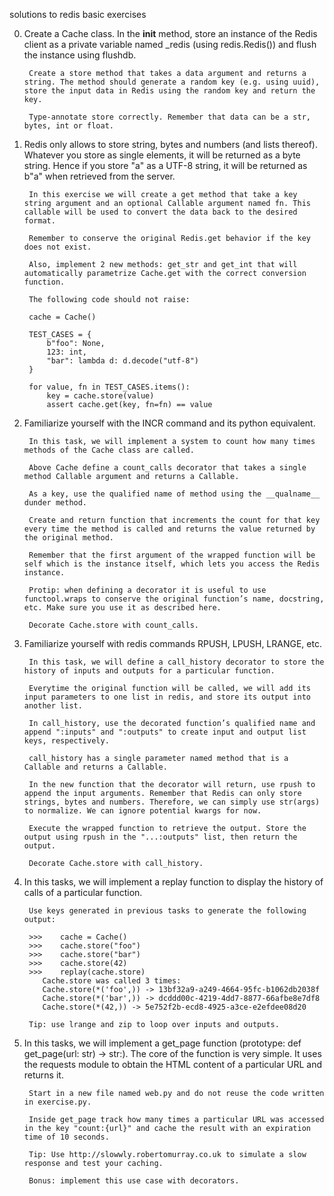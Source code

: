 solutions to redis basic exercises

0. Create a Cache class. In the __init__ method, store an instance of the Redis client as a private variable named _redis (using redis.Redis()) and flush the instance using flushdb.


        Create a store method that takes a data argument and returns a string. The method should generate a random key (e.g. using uuid), store the input data in Redis using the random key and return the key.

        Type-annotate store correctly. Remember that data can be a str, bytes, int or float.

1. Redis only allows to store string, bytes and numbers (and lists thereof). Whatever you store as single elements, it will be returned as a byte string. Hence if you store "a" as a UTF-8 string, it will be returned as b"a" when retrieved from the server.

        In this exercise we will create a get method that take a key string argument and an optional Callable argument named fn. This callable will be used to convert the data back to the desired format.
        
        Remember to conserve the original Redis.get behavior if the key does not exist.
        
        Also, implement 2 new methods: get_str and get_int that will automatically parametrize Cache.get with the correct conversion function.

        The following code should not raise:

        cache = Cache()
        
        TEST_CASES = {
            b"foo": None,
            123: int,
            "bar": lambda d: d.decode("utf-8")
        }
        
        for value, fn in TEST_CASES.items():
            key = cache.store(value)
            assert cache.get(key, fn=fn) == value

2. Familiarize yourself with the INCR command and its python equivalent.


        In this task, we will implement a system to count how many times methods of the Cache class are called.
        
        Above Cache define a count_calls decorator that takes a single method Callable argument and returns a Callable.
        
        As a key, use the qualified name of method using the __qualname__ dunder method.
        
        Create and return function that increments the count for that key every time the method is called and returns the value returned by the original method.
        
        Remember that the first argument of the wrapped function will be self which is the instance itself, which lets you access the Redis instance.
        
        Protip: when defining a decorator it is useful to use functool.wraps to conserve the original function’s name, docstring, etc. Make sure you use it as described here.
        
        Decorate Cache.store with count_calls.

3. Familiarize yourself with redis commands RPUSH, LPUSH, LRANGE, etc.

        In this task, we will define a call_history decorator to store the history of inputs and outputs for a particular function.
        
        Everytime the original function will be called, we will add its input parameters to one list in redis, and store its output into another list.
        
        In call_history, use the decorated function’s qualified name and append ":inputs" and ":outputs" to create input and output list keys, respectively.
        
        call_history has a single parameter named method that is a Callable and returns a Callable.
        
        In the new function that the decorator will return, use rpush to append the input arguments. Remember that Redis can only store strings, bytes and numbers. Therefore, we can simply use str(args) to normalize. We can ignore potential kwargs for now.
        
        Execute the wrapped function to retrieve the output. Store the output using rpush in the "...:outputs" list, then return the output.
        
        Decorate Cache.store with call_history.

4. In this tasks, we will implement a replay function to display the history of calls of a particular function.


        Use keys generated in previous tasks to generate the following output:

        >>>    cache = Cache()
        >>>    cache.store("foo")
        >>>    cache.store("bar")
        >>>    cache.store(42)
        >>>    replay(cache.store)
           Cache.store was called 3 times:
           Cache.store(*('foo',)) -> 13bf32a9-a249-4664-95fc-b1062db2038f
           Cache.store(*('bar',)) -> dcddd00c-4219-4dd7-8877-66afbe8e7df8
           Cache.store(*(42,)) -> 5e752f2b-ecd8-4925-a3ce-e2efdee08d20

        Tip: use lrange and zip to loop over inputs and outputs.

5. In this tasks, we will implement a get_page function (prototype: def get_page(url: str) -> str:). The core of the function is very simple. It uses the requests module to obtain the HTML content of a particular URL and returns it.

        Start in a new file named web.py and do not reuse the code written in exercise.py.
        
        Inside get_page track how many times a particular URL was accessed in the key "count:{url}" and cache the result with an expiration time of 10 seconds.
        
        Tip: Use http://slowwly.robertomurray.co.uk to simulate a slow response and test your caching.
        
        Bonus: implement this use case with decorators.

